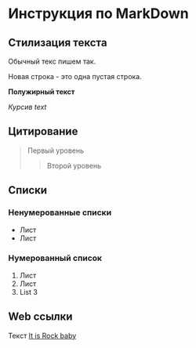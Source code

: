# Инструкция по MarkDown 
## Стилизация текста
Обычный текс пишем так. 

Новая строка - это одна пустая строка.

**Полужирный текст**

*Курсив text*

## Цитирование

> Первый уровень
>> Второй уровень

## Списки

### Ненумерованные списки
* Лист
* Лист
### Нумерованный список
1. Лист
2. Лист
3. List 3 

## Web ссылки

Текст [It is Rock baby](https://www.youtube.com/results?search_query=Obituary  "Example web link")